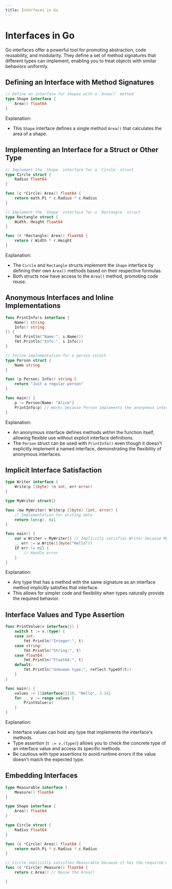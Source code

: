 ```yaml
---
title: Interfaces in Go 
--- 
```


# Interfaces in Go 

Go interfaces offer a powerful tool for promoting abstraction, code reusability, and modularity. They define a set of method signatures that different types can implement, enabling you to treat objects with similar behaviors uniformly.

## Defining an Interface with Method Signatures 

```go
// Define an interface for shapes with a `Area()` method
type Shape interface {
    Area() float64
}
```

Explanation:

- This `Shape` interface defines a single method `Area()` that calculates the area of a shape.

## Implementing an Interface for a Struct or Other Type 

```go
// Implement the `Shape` interface for a `Circle` struct
type Circle struct {
    Radius float64
}

func (c *Circle) Area() float64 {
    return math.Pi * c.Radius * c.Radius
}

// Implement the `Shape` interface for a `Rectangle` struct
type Rectangle struct {
    Width, Height float64
}

func (r *Rectangle) Area() float64 {
    return r.Width * r.Height
}
```

Explanation:

- The `Circle` and `Rectangle` structs implement the `Shape` interface by defining their own `Area()` methods based on their respective formulas.
- Both structs now have access to the `Area()` method, promoting code reuse.

## Anonymous Interfaces and Inline Implementations 

```go
func PrintInfo(s interface {
    Name() string
    Info() string
}) {
    fmt.Println("Name:", s.Name())
    fmt.Println("Info:", s.Info())
}

// Inline implementation for a person struct
type Person struct {
    Name string
}

func (p Person) Info() string {
    return "Just a regular person"
}

func main() {
    p := Person{Name: "Alice"}
    PrintInfo(p) // Works because Person implements the anonymous interface
}
```

Explanation:

- An anonymous interface defines methods within the function itself, allowing flexible use without explicit interface definitions.
- The `Person` struct can be used with `PrintInfo()` even though it doesn't explicitly implement a named interface, demonstrating the flexibility of anonymous interfaces.

## Implicit Interface Satisfaction 

```go
type Writer interface {
    Write(p []byte) (n int, err error)
}

type MyWriter struct{}

func (mw MyWriter) Write(p []byte) (int, error) {
    // Implementation for writing data
    return len(p), nil
}

func main() {
    var w Writer = MyWriter{} // Implicitly satisfies Writer because MyWriter has the required method
    _, err := w.Write([]byte("Hello"))
    if err != nil {
        // Handle error
    }
}
```

Explanation:

- Any type that has a method with the same signature as an interface method implicitly satisfies that interface.
- This allows for simpler code and flexibility when types naturally provide the required behavior.

## Interface Values and Type Assertion 

```go
func PrintValue(v interface{}) {
    switch t := v.(type) {
    case int:
        fmt.Println("Integer:", t)
    case string:
        fmt.Println("String:", t)
    case float64:
        fmt.Println("Float64:", t)
    default:
        fmt.Println("Unknown type:", reflect.TypeOf(t))
    }
}

func main() {
    values := []interface{}{10, "Hello", 3.14}
    for _, v := range values {
        PrintValue(v)
    }
}
```

Explanation:

- Interface values can hold any type that implements the interface's methods.
- Type assertion (`t := v.(type)`) allows you to check the concrete type of an interface value and access its specific methods.
- Be cautious with type assertions to avoid runtime errors if the value doesn't match the expected type.

## Embedding Interfaces 

```go
type Measurable interface {
    Measure() float64
}

type Shape interface {
    Area() float64
}

type Circle struct {
    Radius float64
}

func (c *Circle) Area() float64 {
    return math.Pi * c.Radius * c.Radius
}

// Circle implicitly satisfies Measurable because it has the required method
func (c *Circle) Measure() float64 {
    return c.Area() // Reuse the Area()

}
```